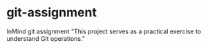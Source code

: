 # git-assignment
InMind git assignment
"This project serves as a practical exercise to understand Git operations."